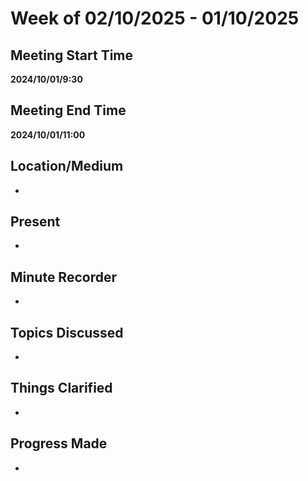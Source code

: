# Week of 02/10/2025 - 01/10/2025

## Meeting Start Time

**2024/10/01/9:30**

## Meeting End Time

**2024/10/01/11:00**

## Location/Medium
-

## Present
- 

## Minute Recorder
- 

## Topics Discussed
- 

## Things Clarified
- 

## Progress Made 
- 
